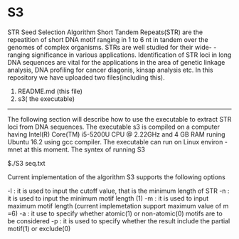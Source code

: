 # S3
STR Seed Selection Algorithm
Short Tandem Repeats(STR) are the repeatition of short DNA motif ranging in 1 to 6 nt 
in tandem over the genomes of complex organisms. STRs are well studied for their wide-
-ranging significance in various applications. Identification of STR loci in long DNA
sequences are vital for the applications in the area of genetic linkage analysis, DNA
profiling for cancer diagonis, kinsap analysis etc.
In this repository we have uploaded two files(including this).
1. README.md (this file)
2. s3( the executable)
*************************************************************************************
The following section will describe how to use the executable to extract STR loci from
DNA sequences.
The executable s3 is compiled on a computer having Intel(R) Core(TM) i5-5200U CPU @ 2.22GHz 
and 4 GB RAM runing Ubuntu 16.2 using gcc compiler. The executable can run on Linux environ
-mnet at this moment.
The syntex of running S3

$./S3 seq.txt 

Current implementation of the algorithm S3 supports the following options

-l : it is used to input the cutoff value, that is the minimum length of STR
-n : it is used to input the minimum motif length (1)
-m : it is used to input maximum motif length (current implemetation support maximum value of m =6)
-a : it use to specify whether atomic(1) or non-atomic(0) motifs are to be considered
-p : it is used to specify whether the result include the partial motif(1) or exclude(0)

